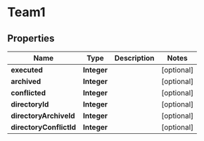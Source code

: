 

# Team1


## Properties

| Name | Type | Description | Notes |
|------------ | ------------- | ------------- | -------------|
|**executed** | **Integer** |  |  [optional] |
|**archived** | **Integer** |  |  [optional] |
|**conflicted** | **Integer** |  |  [optional] |
|**directoryId** | **Integer** |  |  [optional] |
|**directoryArchiveId** | **Integer** |  |  [optional] |
|**directoryConflictId** | **Integer** |  |  [optional] |



